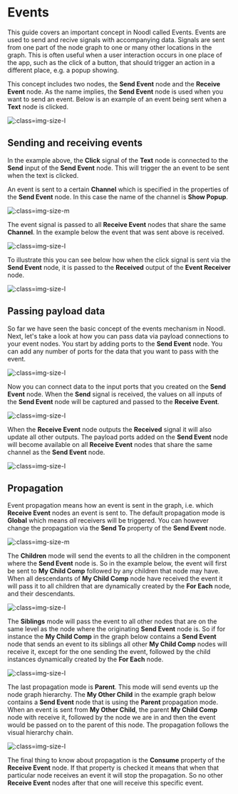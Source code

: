 # Events

This guide covers an important concept in Noodl called Events. Events are used to send and recive signals with accompanying data. Signals are sent from one part of the node graph to one or many other locations in the graph. This is often useful when a user interaction occurs in one place of the app, such as the click of a button, that should trigger an action in a different place, e.g. a popup showing.

This concept includes two nodes, the **Send Event** node and the **Receive Event** node. As the name implies, the **Send Event** node is used when you want to send an event. Below is an example of an event being sent when a **Text** node is clicked.

![](events/send-event.png ':class=img-size-l')

## Sending and receiving events

In the example above, the **Click** signal of the **Text** node is connected to the **Send** input of the **Send Event** node. This will trigger the an event to be sent when the text is clicked.

An event is sent to a certain **Channel** which is specified in the properties of the **Send Event** node. In this case the name of the channel is **Show Popup**.

![](events/channel-prop.png ':class=img-size-m')

The event signal is passed to all **Receive Event** nodes that share the same **Channel**. In the example below the event that was sent above is received.

![](events/receive-event.png ':class=img-size-l')

To illustrate this you can see below how when the click signal is sent via the **Send Event** node, it is passed to the **Received** output of the **Event Receiver** node.

![](events/events-demo.gif ':class=img-size-l')

## Passing payload data

So far we have seen the basic concept of the events mechanism in Noodl. Next, let's take a look at how you can pass data via payload connections to your event nodes. You start by adding ports to the **Send Event** node. You can add any number of ports for the data that you want to pass with the event.

![](events/add-port.gif ':class=img-size-l')

Now you can connect data to the input ports that you created on the **Send Event** node. When the **Send** signal is received, the values on all inputs of the **Send Event** node will be captured and passed to the **Receive Event**.

![](events/connect-to-port.png ':class=img-size-l')

When the **Receive Event** node outputs the **Received** signal it will also update all other outputs. The payload ports added on the **Send Event** node will become available on all **Receive Event** nodes that share the same channel as the **Send Event** node.

![](events/receiver-outputs.png ':class=img-size-l')

## Propagation

Event propagation means how an event is sent in the graph, i.e. which **Receive Event** nodes an event is sent to. The default propagation mode is **Global** which means _all_ receivers will be triggered. You can however change the propagation via the **Send To** property of the **Send Event** node.

![](events/send-to.png ':class=img-size-m')

The **Children** mode will send the events to all the children in the component where the **Send Event** node is. So in the example below, the event will first be sent to **My Child Comp** followed by any children that node may have. When all descendants of **My Child Comp** node have received the event it will pass it to all children that are dynamically created by the **For Each** node, and their descendants.

![](events/send-to-children.png ':class=img-size-l')

The **Siblings** mode will pass the event to all other nodes that are on the same level as the node where the originating **Send Event** node is. So if for instance the **My Child Comp** in the graph below contains a **Send Event** node that sends an event to its siblings all other **My Child Comp** nodes will receive it, except for the one sending the event, followed by the child instances dynamically created by the **For Each** node.

![](events/send-to-siblings.png ':class=img-size-l')

The last propagation mode is **Parent**. This mode will send events up the node graph hierarchy. The **My Other Child** in the example graph below contains a **Send Event** node that is using the **Parent** propagation mode. When an event is sent from **My Other Child**, the parent **My Child Comp** node with receive it, followed by the node we are in and then the event would be passed on to the parent of this node. The propagation follows the visual hierarchy chain.

![](events/send-to-parent.png ':class=img-size-l')

The final thing to know about propagation is the **Consume** property of the **Receive Event** node. If that property is checked it means that when that particular node receives an event it will stop the propagation. So no other **Receive Event** nodes after that one will receive this specific event.
